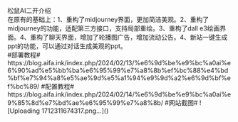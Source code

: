<div>松鼠AI二开介绍</div>
<div>在原有的基础上：1、重构了midjourney界面，更加简洁美观。2、重构了midjourney的功能，适配第三方接口，支持局部重绘。3、重构了dall e3绘画界面。4、重构了聊天界面，增加了轮播图广告，增加流动公告。4、新站一键生成ppt的功能，可以通过对话生成美观的ppt。</div>
#部署教程#
https://blog.aifa.ink/index.php/2024/02/13/%e6%9d%be%e9%bc%a0ai%e6%90%ad%e5%bb%ba%e6%95%99%e7%a8%8b%ef%bc%88%e4%bd%bf%e7%94%a8%e5%ae%9d%e5%a1%94%e9%9d%a2%e6%9d%bf%ef%bc%89/
#配置教程#
https://blog.aifa.ink/index.php/2024/02/14/%e6%9d%be%e9%bc%a0ai%e9%85%8d%e7%bd%ae%e6%95%99%e7%a8%8b/
#网站截图#
![Uploading 1712311674317.png…]()


